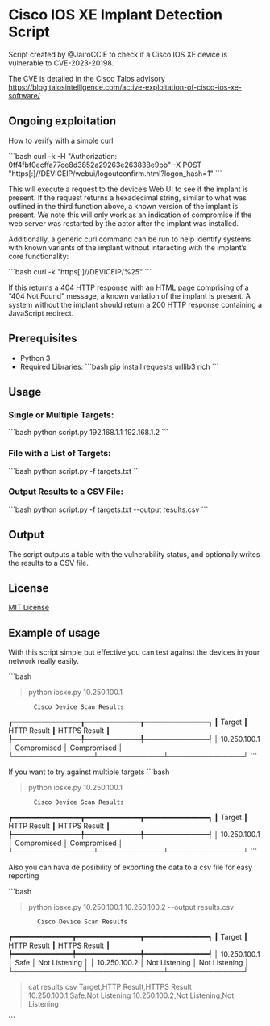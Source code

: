# Cisco IOS XE Implant Detection Script

Script created by @JairoCCIE to check if a Cisco IOS XE device is vulnerable to CVE-2023-20198.

The CVE is detailed in the Cisco Talos advisory https://blog.talosintelligence.com/active-exploitation-of-cisco-ios-xe-software/

## Ongoing exploitation
How to verify with a simple curl

\```bash
    curl -k -H "Authorization: 0ff4fbf0ecffa77ce8d3852a29263e263838e9bb" -X POST "https[:]//DEVICEIP/webui/logoutconfirm.html?logon_hash=1" 
\```

This will execute a request to the device’s Web UI to see if the implant is present. If the request returns a hexadecimal string, similar to what was outlined in the third function above, a known version of the implant is present. We note this will only work as an indication of compromise if the web server was restarted by the actor after the implant was installed. 

Additionally, a generic curl command can be run to help identify systems with known variants of the implant without interacting with the implant’s core functionality: 

\```bash
    curl -k "https[:]//DEVICEIP/%25"
\```

If this returns a 404 HTTP response with an HTML page comprising of a “404 Not Found” message, a known variation of the implant is present. A system without the implant should return a 200 HTTP response containing a JavaScript redirect. 

## Prerequisites
- Python 3
- Required Libraries: 
\```bash
pip install requests urllib3 rich
\```

## Usage

### Single or Multiple Targets:
\```bash
python script.py 192.168.1.1 192.168.1.2
\```

### File with a List of Targets:
\```bash
python script.py -f targets.txt
\```

### Output Results to a CSV File:
\```bash
python script.py -f targets.txt --output results.csv
\```

## Output
The script outputs a table with the vulnerability status, and optionally writes the results to a CSV file.

## License
[MIT License](LICENSE)

## Example of usage
With this script simple but effective you can test against the devices in your network really easily. 

\```bash
> python iosxe.py 10.250.100.1

           Cisco Device Scan Results

┏━━━━━━━━━━━━━━━━┳━━━━━━━━━━━━━┳━━━━━━━━━━━━━━━┓
┃ Target         ┃ HTTP Result ┃ HTTPS Result  ┃
┡━━━━━━━━━━━━━━━━╇━━━━━━━━━━━━━╇━━━━━━━━━━━━━━━┩
│ 10.250.100.1   │ Compromised │ Compromised   │
└────────────────┴─────────────┴───────────────┘
\```

If you want to try against multiple targets 
\```bash
> python iosxe.py 10.250.100.1

           Cisco Device Scan Results

┏━━━━━━━━━━━━━━━━┳━━━━━━━━━━━━━┳━━━━━━━━━━━━━━━┓
┃ Target         ┃ HTTP Result ┃ HTTPS Result  ┃
┡━━━━━━━━━━━━━━━━╇━━━━━━━━━━━━━╇━━━━━━━━━━━━━━━┩
│ 10.250.100.1   │ Compromised │ Compromised   │
└────────────────┴─────────────┴───────────────┘
\```

Also you can hava de posibility of exporting the data to a csv file for easy reporting

\```bash

> python iosxe.py 10.250.100.1 10.250.100.2 --output results.csv



            Cisco Device Scan Results

┏━━━━━━━━━━━━━━┳━━━━━━━━━━━━━━━┳━━━━━━━━━━━━━━━┓
┃ Target       ┃ HTTP Result   ┃ HTTPS Result  ┃
┡━━━━━━━━━━━━━━╇━━━━━━━━━━━━━━━╇━━━━━━━━━━━━━━━┩
│ 10.250.100.1 │ Safe          │ Not Listening │
│ 10.250.100.2 │ Not Listening │ Not Listening │
└──────────────┴───────────────┴───────────────┘
>
>
> cat results.csv
Target,HTTP Result,HTTPS Result
10.250.100.1,Safe,Not Listening
10.250.100.2,Not Listening,Not Listening

\```